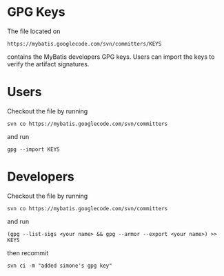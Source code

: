 # GPG Keys #

The file located on

` https://mybatis.googlecode.com/svn/committers/KEYS `

contains the MyBatis developers GPG keys. Users can import the keys to verify the artifact signatures.

# Users #

Checkout the file by running

` svn co https://mybatis.googlecode.com/svn/committers `

and run

` gpg --import KEYS `

# Developers #

Checkout the file by running

` svn co https://mybatis.googlecode.com/svn/committers `

and run

` (gpg --list-sigs <your name> && gpg --armor --export <your name>) >> KEYS `

then recommit

` svn ci -m "added simone's gpg key" `